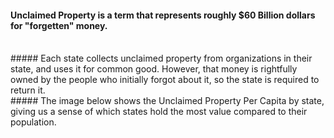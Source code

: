 #### Unclaimed Property is a term that represents roughly $60 Billion dollars for "forgetten" money.
<br>
##### Each state collects unclaimed property from organizations in their state, and uses it for common good. However, that money is rightfully owned by the people who initially forgot about it, so the state is required to return it.
<br>
##### The image below shows the Unclaimed Property Per Capita by state, giving us a sense of which states hold the most value compared to their population. 
<br>
